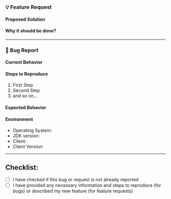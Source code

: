 ### 💡 Feature Request

<!--- Delete section if it's not relevant for your issue -->

#### Proposed Solution

<!--- A clear and concise description of what you want to happen -->

#### Why it should be done?

<!--- Explain why this issue or feature request is important -->

---

### 🐞 Bug Report

<!--- Delete section that is not relevant for your issue -->

#### Current Behavior

<!--- A clear and concise description of current behavior -->

#### Steps to Reproduce

<!--- Steps to reproduce the behavior -->

1. First Step
2. Second Step
3. and so on...

#### Expected Behavior

<!--- A clear and concise description of your expectations -->

#### Environment

<!--- Information about your environment -->

- Operating System:
- JDK version:
- Client:
- Client Version:

---

## Checklist:

<!--- Mark with X tasks that were done: [x] -->

- [ ] I have checked if this bug or request is not already reported
- [ ] I have provided any necessary information and steps to reproduce (for bugs) or described my new feature (for
  feature requests)
